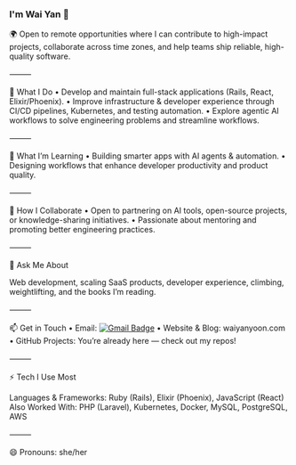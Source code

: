 ### I'm Wai Yan 👋

🌍 Open to remote opportunities where I can contribute to high-impact projects, collaborate across time zones, and help teams ship reliable, high-quality software.

⸻

🚀 What I Do
	•	Develop and maintain full-stack applications (Rails, React, Elixir/Phoenix).
	•	Improve infrastructure & developer experience through CI/CD pipelines, Kubernetes, and testing automation.
	•	Explore agentic AI workflows to solve engineering problems and streamline workflows.

⸻

🌱 What I’m Learning
	•	Building smarter apps with AI agents & automation.
	•	Designing workflows that enhance developer productivity and product quality.

⸻

🤝 How I Collaborate
	•	Open to partnering on AI tools, open-source projects, or knowledge-sharing initiatives.
	•	Passionate about mentoring and promoting better engineering practices.

⸻

💬 Ask Me About

Web development, scaling SaaS products, developer experience, climbing, weightlifting, and the books I’m reading.

⸻

📫 Get in Touch
	•	Email: [![Gmail Badge](https://img.shields.io/badge/-Gmail-c14438?style=flat-square&logo=Gmail&logoColor=white&link=mailto:tfca21ajd@relay.firefox.com)](mailto:tfca21ajd@relay.firefox.com)
	•	Website & Blog: waiyanyoon.com
	•	GitHub Projects: You’re already here — check out my repos!

⸻

⚡ Tech I Use Most

Languages & Frameworks: Ruby (Rails), Elixir (Phoenix), JavaScript (React)
Also Worked With: PHP (Laravel), Kubernetes, Docker, MySQL, PostgreSQL, AWS

⸻

😄 Pronouns: she/her
